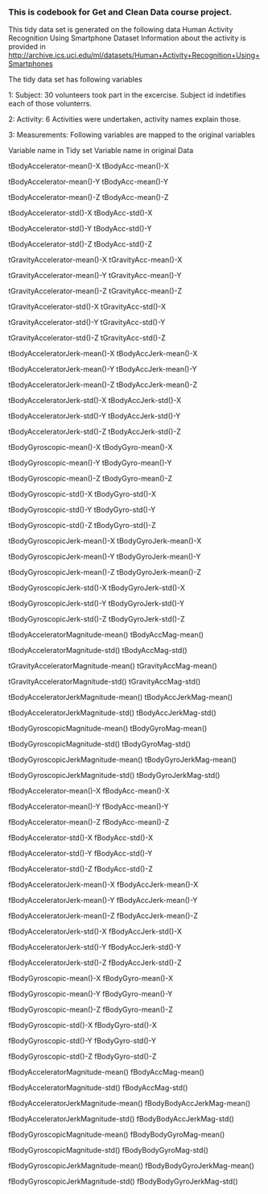 ### This is codebook for Get and Clean Data course project.

This tidy data set is generated on the following data
Human Activity Recognition Using Smartphone Dataset
Information about the activity is provided in http://archive.ics.uci.edu/ml/datasets/Human+Activity+Recognition+Using+Smartphones

The tidy data set has following variables

1: Subject: 30 volunteers took part in the excercise. Subject id indetifies each of those volunterrs.

2: Activity: 6 Activities were undertaken, activity names explain those.

3: Measurements: Following variables are mapped to the original variables


Variable name in Tidy set		Variable name in original Data

tBodyAccelerator-mean()-X		tBodyAcc-mean()-X

tBodyAccelerator-mean()-Y		tBodyAcc-mean()-Y

tBodyAccelerator-mean()-Z		tBodyAcc-mean()-Z

tBodyAccelerator-std()-X		tBodyAcc-std()-X

tBodyAccelerator-std()-Y		tBodyAcc-std()-Y

tBodyAccelerator-std()-Z		tBodyAcc-std()-Z

tGravityAccelerator-mean()-X		tGravityAcc-mean()-X

tGravityAccelerator-mean()-Y		tGravityAcc-mean()-Y

tGravityAccelerator-mean()-Z		tGravityAcc-mean()-Z

tGravityAccelerator-std()-X		tGravityAcc-std()-X

tGravityAccelerator-std()-Y		tGravityAcc-std()-Y

tGravityAccelerator-std()-Z		tGravityAcc-std()-Z

tBodyAcceleratorJerk-mean()-X		tBodyAccJerk-mean()-X

tBodyAcceleratorJerk-mean()-Y		tBodyAccJerk-mean()-Y

tBodyAcceleratorJerk-mean()-Z		tBodyAccJerk-mean()-Z

tBodyAcceleratorJerk-std()-X		tBodyAccJerk-std()-X

tBodyAcceleratorJerk-std()-Y		tBodyAccJerk-std()-Y

tBodyAcceleratorJerk-std()-Z		tBodyAccJerk-std()-Z

tBodyGyroscopic-mean()-X		tBodyGyro-mean()-X

tBodyGyroscopic-mean()-Y		tBodyGyro-mean()-Y

tBodyGyroscopic-mean()-Z		tBodyGyro-mean()-Z

tBodyGyroscopic-std()-X			tBodyGyro-std()-X

tBodyGyroscopic-std()-Y			tBodyGyro-std()-Y

tBodyGyroscopic-std()-Z			tBodyGyro-std()-Z

tBodyGyroscopicJerk-mean()-X		tBodyGyroJerk-mean()-X

tBodyGyroscopicJerk-mean()-Y		tBodyGyroJerk-mean()-Y

tBodyGyroscopicJerk-mean()-Z		tBodyGyroJerk-mean()-Z

tBodyGyroscopicJerk-std()-X		tBodyGyroJerk-std()-X

tBodyGyroscopicJerk-std()-Y		tBodyGyroJerk-std()-Y

tBodyGyroscopicJerk-std()-Z		tBodyGyroJerk-std()-Z

tBodyAcceleratorMagnitude-mean()	tBodyAccMag-mean()

tBodyAcceleratorMagnitude-std()		tBodyAccMag-std()

tGravityAcceleratorMagnitude-mean()	tGravityAccMag-mean()

tGravityAcceleratorMagnitude-std()	tGravityAccMag-std()

tBodyAcceleratorJerkMagnitude-mean()	tBodyAccJerkMag-mean()

tBodyAcceleratorJerkMagnitude-std()	tBodyAccJerkMag-std()

tBodyGyroscopicMagnitude-mean()		tBodyGyroMag-mean()

tBodyGyroscopicMagnitude-std()		tBodyGyroMag-std()

tBodyGyroscopicJerkMagnitude-mean()	tBodyGyroJerkMag-mean()

tBodyGyroscopicJerkMagnitude-std()	tBodyGyroJerkMag-std()

fBodyAccelerator-mean()-X		fBodyAcc-mean()-X

fBodyAccelerator-mean()-Y		fBodyAcc-mean()-Y

fBodyAccelerator-mean()-Z		fBodyAcc-mean()-Z

fBodyAccelerator-std()-X		fBodyAcc-std()-X

fBodyAccelerator-std()-Y		fBodyAcc-std()-Y

fBodyAccelerator-std()-Z		fBodyAcc-std()-Z

fBodyAcceleratorJerk-mean()-X		fBodyAccJerk-mean()-X

fBodyAcceleratorJerk-mean()-Y		fBodyAccJerk-mean()-Y

fBodyAcceleratorJerk-mean()-Z		fBodyAccJerk-mean()-Z

fBodyAcceleratorJerk-std()-X		fBodyAccJerk-std()-X

fBodyAcceleratorJerk-std()-Y		fBodyAccJerk-std()-Y

fBodyAcceleratorJerk-std()-Z		fBodyAccJerk-std()-Z

fBodyGyroscopic-mean()-X		fBodyGyro-mean()-X

fBodyGyroscopic-mean()-Y		fBodyGyro-mean()-Y

fBodyGyroscopic-mean()-Z		fBodyGyro-mean()-Z

fBodyGyroscopic-std()-X			fBodyGyro-std()-X

fBodyGyroscopic-std()-Y			fBodyGyro-std()-Y

fBodyGyroscopic-std()-Z			fBodyGyro-std()-Z

fBodyAcceleratorMagnitude-mean()	fBodyAccMag-mean()

fBodyAcceleratorMagnitude-std()		fBodyAccMag-std()

fBodyAcceleratorJerkMagnitude-mean()	fBodyBodyAccJerkMag-mean()

fBodyAcceleratorJerkMagnitude-std()	fBodyBodyAccJerkMag-std()

fBodyGyroscopicMagnitude-mean()		fBodyBodyGyroMag-mean()

fBodyGyroscopicMagnitude-std()		fBodyBodyGyroMag-std()

fBodyGyroscopicJerkMagnitude-mean()	fBodyBodyGyroJerkMag-mean()

fBodyGyroscopicJerkMagnitude-std()	fBodyBodyGyroJerkMag-std()






